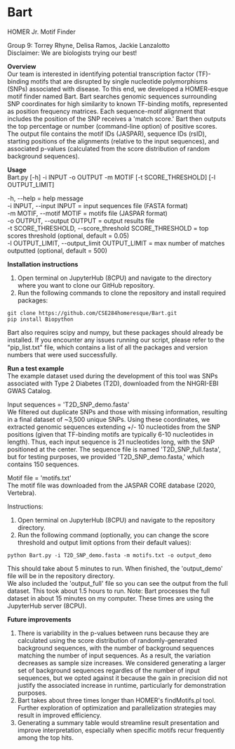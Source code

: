 # Bart   
HOMER Jr. Motif Finder   

Group 9: Torrey Rhyne, Delisa Ramos, Jackie Lanzalotto    
Disclaimer: We are biologists trying our best!

**Overview**  
Our team is interested in identifying potential transcription factor (TF)-binding motifs that are disrupted by single nucleotide polymorphisms (SNPs) associated with disease. To this end, we developed a HOMER-esque motif finder named Bart. Bart searches genomic sequences surrounding SNP coordinates for high similarity to known TF-binding motifs, represented as position frequency matrices. Each sequence-motif alignment that includes the position of the SNP receives a 'match score.' Bart then outputs the top percentage or number (command-line option) of positive scores. The output file contains the motif IDs (JASPAR), sequence IDs (rsID), starting positions of the alignments (relative to the input sequences), and associated p-values (calculated from the score distribution of random background sequences).

**Usage**  
Bart.py [-h] -i INPUT -o OUTPUT -m MOTIF [-t SCORE_THRESHOLD] [-l OUTPUT_LIMIT]

-h, --help = help message  
-i INPUT, --input INPUT = input sequences file (FASTA format)  
-m MOTIF, --motif MOTIF = motifs file (JASPAR format)  
-o OUTPUT, --output OUTPUT = output results file  
-t SCORE_THRESHOLD, --score_threshold SCORE_THRESHOLD = top scores threshold (optional, default = 0.05)  
-l OUTPUT_LIMIT, --output_limit OUTPUT_LIMIT = max number of matches outputted (optional, default = 500)

**Installation instructions**  
1.	Open terminal on JupyterHub (8CPU) and navigate to the directory where you want to clone our GitHub repository.
2.	Run the following commands to clone the repository and install required packages:
```
git clone https://github.com/CSE284homeresque/Bart.git
pip install Biopython
```
Bart also requires scipy and numpy, but these packages should already be installed. If you encounter any issues running our script, please refer to the "pip_list.txt" file, which contains a list of all the packages and version numbers that were used successfully.

**Run a test example**   
The example dataset used during the development of this tool was SNPs associated with Type 2 Diabetes (T2D), downloaded from the NHGRI-EBI GWAS Catalog.   

Input sequences = 'T2D_SNP_demo.fasta'   
We filtered out duplicate SNPs and those with missing information, resulting in a final dataset of ~3,500 unique SNPs. Using these coordinates, we extracted genomic sequences extending +/- 10 nucleotides from the SNP positions (given that TF-binding motifs are typically 6-10 nucleotides in length). Thus, each input sequence is 21 nucleotides long, with the SNP positioned at the center. The sequence file is named 'T2D_SNP_full.fasta', but for testing purposes, we provided 'T2D_SNP_demo.fasta,' which contains 150 sequences.  

Motif file = 'motifs.txt'   
The motif file was downloaded from the JASPAR CORE database (2020, Vertebra).

Instructions:

1.	Open terminal on JupyterHub (8CPU) and navigate to the repository directory.
2.	Run the following command (optionally, you can change the score threshold and output limit options from their default values):
```
python Bart.py -i T2D_SNP_demo.fasta -m motifs.txt -o output_demo
```
This should take about 5 minutes to run. When finished, the 'output_demo' file will be in the repository directory.   
We also included the 'output_full' file so you can see the output from the full dataset. This took about 1.5 hours to run.
Note: Bart processes the full dataset in about 15 minutes on my computer. These times are using the JupyterHub server (8CPU).

**Future improvements**   
1. There is variability in the p-values between runs because they are calculated using the score distribution of randomly-generated background sequences, with the number of background sequences matching the number of input sequences. As a result, the variation decreases as sample size increases. We considered generating a larger set of background sequences regardles of the number of input sequences, but we opted against it because the gain in precision did not justify the associated increase in runtime, particularly for demonstration purposes.
2. Bart takes about three times longer than HOMER's findMotifs.pl tool. Further exploration of optimization and parallelization strategies may result in improved efficiency.
3. Generating a summary table would streamline result presentation and improve interpretation, especially when specific motifs recur frequently among the top hits.
